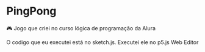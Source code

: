 # PingPong
🎮 Jogo que criei no curso lógica de programação da Alura

O codigo que eu executei está no sketch.js. Executei ele no p5.js Web Editor 
